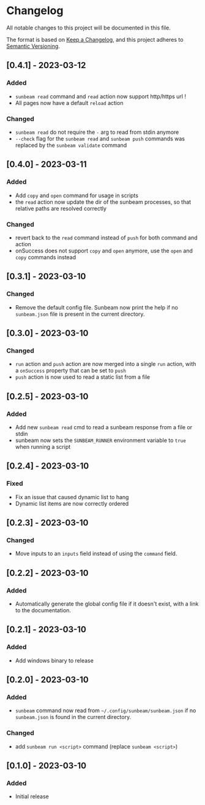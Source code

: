 # Changelog

All notable changes to this project will be documented in this file.

The format is based on [Keep a Changelog](https://keepachangelog.com/en/1.0.0/),
and this project adheres to [Semantic Versioning](https://semver.org/spec/v2.0.0.html).

## [0.4.1] - 2023-03-12

### Added

- `sunbeam read` command and `read` action now support http/https url !
- All pages now have a default `reload` action

### Changed

- `sunbeam read` do not require the `-` arg to read from stdin anymore
- `--check` flag for the `sunbeam read` and `sunbeam push` commands was replaced by the `sunbeam validate` command

## [0.4.0] - 2023-03-11

### Added

- Add `copy` and `open` command for usage in scripts
- the `read` action now update the dir of the sunbeam processes, so that relative paths are resolved correctly

### Changed

- revert back to the `read` command instead of `push` for both command and action
- onSuccess does not support `copy` and `open` anymore, use the `open` and `copy` commands instead

## [0.3.1] - 2023-03-10

### Changed

- Remove the default config file. Sunbeam now print the help if no `sunbeam.json` file is present in the current directory.

## [0.3.0] - 2023-03-10

### Changed

- `run` action and `push` action are now merged into a single `run` action, with a `onSuccess` property that can be set to `push`
- `push` action is now used to read a static list from a file

## [0.2.5] - 2023-03-10

### Added

- Add new `sunbeam read` cmd to read a sunbeam response from a file or stdin
- sunbeam now sets the `SUNBEAM_RUNNER` environment variable to `true` when running a script

## [0.2.4] - 2023-03-10

### Fixed

- Fix an issue that caused dynamic list to hang
- Dynamic list items are now correctly ordered

## [0.2.3] - 2023-03-10

### Changed

- Move inputs to an `inputs` field instead of using the `command` field.

## [0.2.2] - 2023-03-10

### Added

- Automatically generate the global config file if it doesn't exist, with a link to the documentation.

## [0.2.1] - 2023-03-10

### Added

- Add windows binary to release

## [0.2.0] - 2023-03-10

### Added

- `sunbeam` command now read from `~/.config/sunbeam/sunbeam.json` if no `sunbeam.json` is found in the current directory.

### Changed

- add `sunbeam run <script>` command (replace `sunbeam <script>`)

## [0.1.0] - 2023-03-10

### Added

- Initial release
